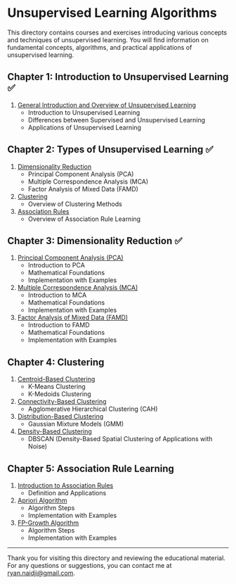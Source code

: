 # Unsupervised Learning Algorithms

This directory contains courses and exercises introducing various concepts and techniques of unsupervised learning. You will find information on fundamental concepts, algorithms, and practical applications of unsupervised learning.

## Chapter 1: Introduction to Unsupervised Learning ✅

1. [General Introduction and Overview of Unsupervised Learning](./Chapter1_Introduction/01_Introduction.md)
   - Introduction to Unsupervised Learning
   - Differences between Supervised and Unsupervised Learning
   - Applications of Unsupervised Learning

## Chapter 2: Types of Unsupervised Learning ✅

1. [Dimensionality Reduction](./Chapter2_Types_of_Unsupervised_Learning/01_Dimensionality_Reduction.ipynb)
   - Principal Component Analysis (PCA)
   - Multiple Correspondence Analysis (MCA)
   - Factor Analysis of Mixed Data (FAMD)
2. [Clustering](./Chapter2_Types_of_Unsupervised_Learning/02_Clustering.ipynb)
   - Overview of Clustering Methods
3. [Association Rules](./Chapter2_Types_of_Unsupervised_Learning/03_Association_Rules.ipynb)
   - Overview of Association Rule Learning

## Chapter 3: Dimensionality Reduction ✅

1. [Principal Component Analysis (PCA)](./Chapter3_Dimensionality_Reduction/01_Principal_Component_Analysis.ipynb)
   - Introduction to PCA
   - Mathematical Foundations
   - Implementation with Examples
2. [Multiple Correspondence Analysis (MCA)](./Chapter3_Dimensionality_Reduction/02_Multiple_Correspondence_Analysis.ipynb)
   - Introduction to MCA
   - Mathematical Foundations
   - Implementation with Examples
3. [Factor Analysis of Mixed Data (FAMD)](./Chapter3_Dimensionality_Reduction/03_Factor_Analysis_of_Mixed_Data.md)
   - Introduction to FAMD
   - Mathematical Foundations
   - Implementation with Examples

## Chapter 4: Clustering

1. [Centroid-Based Clustering](./Chapter4_Clustering/01_Centroid_Based_Clustering.ipynb)
   - K-Means Clustering
   - K-Medoids Clustering
2. [Connectivity-Based Clustering](./Chapter4_Clustering/02_Connectivity_Based_Clustering.ipynb)
   - Agglomerative Hierarchical Clustering (CAH)
3. [Distribution-Based Clustering](./Chapter4_Clustering/03_Distribution_Based_Clustering.ipynb)
   - Gaussian Mixture Models (GMM)
4. [Density-Based Clustering](./Chapter4_Clustering/04_Density_Based_Clustering.ipynb)
   - DBSCAN (Density-Based Spatial Clustering of Applications with Noise)

## Chapter 5: Association Rule Learning

1. [Introduction to Association Rules](./Chapter5_Association_Rules/01_Introduction.md)
   - Definition and Applications
2. [Apriori Algorithm](./Chapter5_Association_Rules/02_Apriori_Algorithm.md)
   - Algorithm Steps
   - Implementation with Examples
3. [FP-Growth Algorithm](./Chapter5_Association_Rules/03_FP_Growth_Algorithm.md)
   - Algorithm Steps
   - Implementation with Examples

---

Thank you for visiting this directory and reviewing the educational material. For any questions or suggestions, you can contact me at [ryan.naidji@gmail.com](mailto:ryan.naidji@gmail.com).

